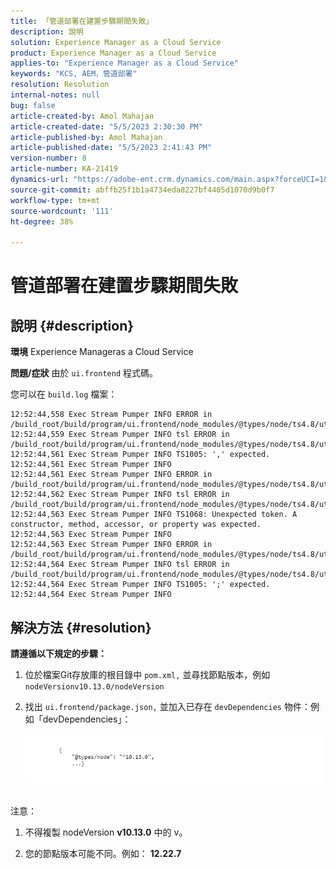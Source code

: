 ```yaml
---
title: 「管道部署在建置步驟期間失敗」
description: 說明
solution: Experience Manager as a Cloud Service
product: Experience Manager as a Cloud Service
applies-to: "Experience Manager as a Cloud Service"
keywords: "KCS, AEM，管道部署"
resolution: Resolution
internal-notes: null
bug: false
article-created-by: Amol Mahajan
article-created-date: "5/5/2023 2:30:30 PM"
article-published-by: Amol Mahajan
article-published-date: "5/5/2023 2:41:43 PM"
version-number: 8
article-number: KA-21419
dynamics-url: "https://adobe-ent.crm.dynamics.com/main.aspx?forceUCI=1&pagetype=entityrecord&etn=knowledgearticle&id=feac2b60-51eb-ed11-a7c6-6045bd006e5a"
source-git-commit: abffb25f1b1a4734eda8227bf4405d1070d9b0f7
workflow-type: tm+mt
source-wordcount: '111'
ht-degree: 38%

---
```


# 管道部署在建置步驟期間失敗

## 說明 {#description}

<b>環境</b>
Experience Manageras a Cloud Service


<b>問題/症狀</b>
由於 `ui.frontend` 程式碼。

您可以在 `build.log` 檔案：




```
12:52:44,558 Exec Stream Pumper INFO ERROR in /build_root/build/program/ui.frontend/node_modules/@types/node/ts4.8/util.d.ts
12:52:44,559 Exec Stream Pumper INFO tsl ERROR in /build_root/build/program/ui.frontend/node_modules/@types/node/ts4.8/util.d.ts(1485,42)
12:52:44,561 Exec Stream Pumper INFO TS1005: ',' expected.
12:52:44,561 Exec Stream Pumper INFO
12:52:44,561 Exec Stream Pumper INFO ERROR in /build_root/build/program/ui.frontend/node_modules/@types/node/ts4.8/util.d.ts
12:52:44,562 Exec Stream Pumper INFO tsl ERROR in /build_root/build/program/ui.frontend/node_modules/@types/node/ts4.8/util.d.ts(1485,44)
12:52:44,563 Exec Stream Pumper INFO TS1068: Unexpected token. A constructor, method, accessor, or property was expected.
12:52:44,563 Exec Stream Pumper INFO
12:52:44,563 Exec Stream Pumper INFO ERROR in /build_root/build/program/ui.frontend/node_modules/@types/node/ts4.8/util.d.ts
12:52:44,564 Exec Stream Pumper INFO tsl ERROR in /build_root/build/program/ui.frontend/node_modules/@types/node/ts4.8/util.d.ts(1485,57)
12:52:44,564 Exec Stream Pumper INFO TS1005: ';' expected.
12:52:44,564 Exec Stream Pumper INFO
```



## 解決方法 {#resolution}

<b>請遵循以下規定的步驟：</b>
1. 位於檔案Git存放庫的根目錄中 `pom.xml,` 並尋找節點版本，例如 `nodeVersionv10.13.0/nodeVersion`


2. 找出 `ui.frontend/package.json,` 並加入已存在 `devDependencies` 物件：例如「devDependencies」：

   ![](assets/007186ff-51eb-ed11-a7c6-6045bd006e5a.png)



<br>注意：<br>


1. 不得複製 nodeVersion <b>v10.13.0</b> 中的 v。


2. 您的節點版本可能不同。例如： <b>12.22.7</b>

